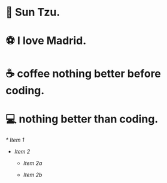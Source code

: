 <h1> 📓 Sun Tzu.

<h1> ⚽ I love Madrid.

<h1> ☕ coffee nothing better before coding.

<h1> 💻 nothing better than coding.


<h6> 
* Item 1
  
* Item 2

    * Item 2a
  
    * Item 2b
